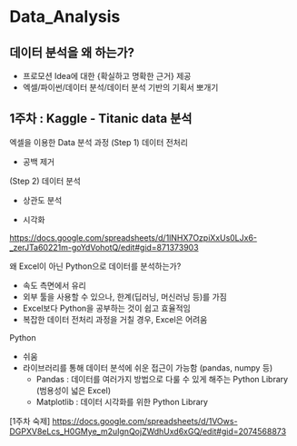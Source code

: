 # Data_Analysis

## 데이터 분석을 왜 하는가?
- 프로모션 Idea에 대한 {확실하고 명확한 근거} 제공
- 엑셀/파이썬/데이터 분석/데이터 분석 기반의 기획서 뽀개기

## 1주차 : Kaggle - Titanic data 분석

엑셀을 이용한 Data 분석 과정
(Step 1) 데이터 전처리
 - 공백 제거

(Step 2) 데이터 분석
 - 상관도 분석

 - 시각화

 https://docs.google.com/spreadsheets/d/1lNHX7OzpiXxUs0LJx6-_zerJTa60221m-goYdVohotQ/edit#gid=871373903


왜 Excel이 아닌 Python으로 데이터를 분석하는가?
- 속도 측면에서 유리
- 외부 툴을 사용할 수 있으나, 한계(딥러닝, 머신러닝 등)를 가짐
- Excel보다 Python을 공부하는 것이 쉽고 효율적임
- 복잡한 데이터 전처리 과정을 거칠 경우, Excel은 어려움

Python
- 쉬움
- 라이브러리를 통해 데이터 분석에 쉬운 접근이 가능함 (pandas, numpy 등)
    - Pandas : 데이터를 여러가지 방법으로 다룰 수 있게 해주는 Python Library (범용성이 넓은 Excel)
    - Matplotlib : 데이터 시각화를 위한 Python Library 

[1주차 숙제]
https://docs.google.com/spreadsheets/d/1VOws-DGPXV8eLcs_H0GMye_m2uIgnQojZWdhUxd6xGQ/edit#gid=2074568873